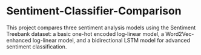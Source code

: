 # Sentiment-Classifier-Comparison
This project compares three sentiment analysis models using the Sentiment Treebank dataset: a basic one-hot encoded log-linear model, a Word2Vec-enhanced log-linear model, and a bidirectional LSTM model for advanced sentiment classification.
